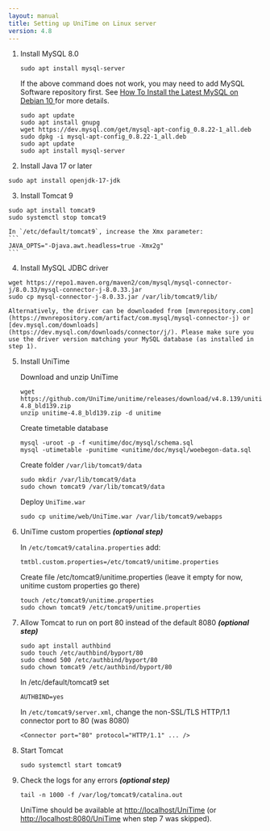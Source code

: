 ```yaml
---
layout: manual
title: Setting up UniTime on Linux server
version: 4.8
---
```


1. Install MySQL 8.0

    ```
    sudo apt install mysql-server
    ```

    If the above command does not work, you may need to add MySQL Software repository first. See [How To Install the Latest MySQL on Debian 10
](https://www.digitalocean.com/community/tutorials/how-to-install-the-latest-mysql-on-debian-10) for more details.
    ```
    sudo apt update
    sudo apt install gnupg
    wget https://dev.mysql.com/get/mysql-apt-config_0.8.22-1_all.deb
    sudo dpkg -i mysql-apt-config_0.8.22-1_all.deb
    sudo apt update
    sudo apt install mysql-server
    ```

2. Install Java 17 or later
```
sudo apt install openjdk-17-jdk
```

3. Install Tomcat 9
```
sudo apt install tomcat9
sudo systemctl stop tomcat9
```

    In `/etc/default/tomcat9`, increase the Xmx parameter:
    ```
    JAVA_OPTS="-Djava.awt.headless=true -Xmx2g"
    ```

4. Install MySQL JDBC driver
```
wget https://repo1.maven.org/maven2/com/mysql/mysql-connector-j/8.0.33/mysql-connector-j-8.0.33.jar
sudo cp mysql-connector-j-8.0.33.jar /var/lib/tomcat9/lib/
```

    Alternatively, the driver can be downloaded from [mvnrepository.com](https://mvnrepository.com/artifact/com.mysql/mysql-connector-j) or [dev.mysql.com/downloads](https://dev.mysql.com/downloads/connector/j/). Please make sure you use the driver version matching your MySQL database (as installed in step 1).


5. Install UniTime

    Download and unzip UniTime
    ```
    wget https://github.com/UniTime/unitime/releases/download/v4.8.139/unitime-4.8_bld139.zip
    unzip unitime-4.8_bld139.zip -d unitime
    ```

    Create timetable database
    ```
    mysql -uroot -p -f <unitime/doc/mysql/schema.sql
    mysql -utimetable -punitime <unitime/doc/mysql/woebegon-data.sql
    ```

    Create folder `/var/lib/tomcat9/data`
    ```
    sudo mkdir /var/lib/tomcat9/data
    sudo chown tomcat9 /var/lib/tomcat9/data
    ```

    Deploy `UniTime.war`
    ```
    sudo cp unitime/web/UniTime.war /var/lib/tomcat9/webapps
    ```


6. UniTime custom properties ***(optional step)***

    In `/etc/tomcat9/catalina.properties` add:
    ```
    tmtbl.custom.properties=/etc/tomcat9/unitime.properties
    ```

    Create file /etc/tomcat9/unitime.properties (leave it empty for now, unitime custom properties go there)
    ```
    touch /etc/tomcat9/unitime.properties
    sudo chown tomcat9 /etc/tomcat9/unitime.properties
    ```

7. Allow Tomcat to run on port 80 instead of the default 8080 ***(optional step)***
    ```
    sudo apt install authbind
    sudo touch /etc/authbind/byport/80
    sudo chmod 500 /etc/authbind/byport/80
    sudo chown tomcat9 /etc/authbind/byport/80
    ```

    In /etc/default/tomcat9 set
    ```
    AUTHBIND=yes
    ```

    In `/etc/tomcat9/server.xml`, change the non-SSL/TLS HTTP/1.1 connector port to 80 (was 8080)
    ```
    <Connector port="80" protocol="HTTP/1.1" ... />
    ```

8. Start Tomcat
    ```
    sudo systemctl start tomcat9
    ```


9. Check the logs for any errors ***(optional step)***
    ```
    tail -n 1000 -f /var/log/tomcat9/catalina.out
    ```


    UniTime should be available at [http://localhost/UniTime](http://localhost/UniTime) (or [http://localhost:8080/UniTime](q=http://localhost:8080/UniTime) when step 7 was skipped).



